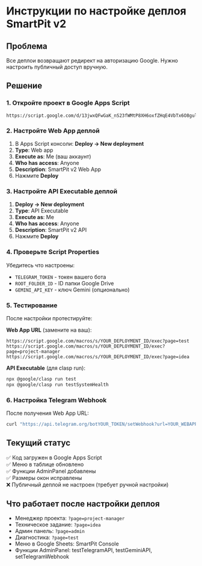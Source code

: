 # Инструкции по настройке деплоя SmartPit v2

## Проблема
Все деплои возвращают редирект на авторизацию Google. Нужно настроить публичный доступ вручную.

## Решение

### 1. Откройте проект в Google Apps Script
```
https://script.google.com/d/13jwxQFwGaK_nS23fWMtP8XH6oxfZHqE4VbTx6O8gulZKo4ojC_J8y6A6/edit
```

### 2. Настройте Web App деплой
1. В Apps Script консоли: **Deploy → New deployment**
2. **Type**: Web app
3. **Execute as**: Me (ваш аккаунт)
4. **Who has access**: Anyone
5. **Description**: SmartPit v2 Web App
6. Нажмите **Deploy**

### 3. Настройте API Executable деплой
1. **Deploy → New deployment**
2. **Type**: API Executable  
3. **Execute as**: Me
4. **Who has access**: Anyone
5. **Description**: SmartPit v2 API
6. Нажмите **Deploy**

### 4. Проверьте Script Properties
Убедитесь что настроены:
- `TELEGRAM_TOKEN` - токен вашего бота
- `ROOT_FOLDER_ID` - ID папки Google Drive
- `GEMINI_API_KEY` - ключ Gemini (опционально)

### 5. Тестирование
После настройки протестируйте:

**Web App URL** (замените на ваш):
```
https://script.google.com/macros/s/YOUR_DEPLOYMENT_ID/exec?page=test
https://script.google.com/macros/s/YOUR_DEPLOYMENT_ID/exec?page=project-manager
https://script.google.com/macros/s/YOUR_DEPLOYMENT_ID/exec?page=idea
```

**API Executable** (для clasp run):
```bash
npx @google/clasp run test
npx @google/clasp run testSystemHealth
```

### 6. Настройка Telegram Webhook
После получения Web App URL:
```bash
curl "https://api.telegram.org/botYOUR_TOKEN/setWebhook?url=YOUR_WEBAPP_URL"
```

## Текущий статус
✅ Код загружен в Google Apps Script  
✅ Меню в таблице обновлено  
✅ Функции AdminPanel добавлены  
✅ Размеры окон исправлены  
❌ Публичный деплой не настроен (требует ручной настройки)

## Что работает после настройки деплоя
- Менеджер проекта: `?page=project-manager`
- Техническое задание: `?page=idea`  
- Админ панель: `?page=admin`
- Диагностика: `?page=test`
- Меню в Google Sheets: SmartPit Console
- Функции AdminPanel: testTelegramAPI, testGeminiAPI, setTelegramWebhook 